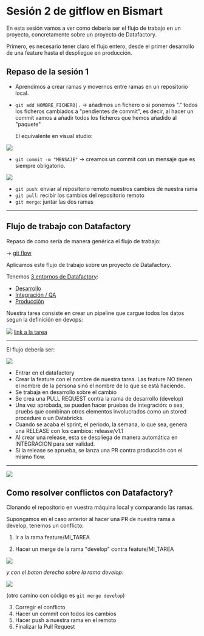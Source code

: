 # Sesión 2 de gitflow en Bismart

En esta sesión vamos a ver como debería ser el flujo de trabajo en un proyecto, concretamente sobre un proyecto de Datafactory. 

Primero, es necesario tener claro el flujo entero, desde el primer desarrollo de una feature hasta el despliegue en producción. 


## Repaso de la sesión 1

* Aprendimos a crear ramas y movernos entre ramas en un repositorio local.

* ```git add NOMBRE_FICHERO|.``` -> añadimos un fichero o si ponemos "." todos los ficheros cambiados a "pendientes de commit", es decir, al hacer un commit vamos a añadir todos los ficheros que hemos añadido al "paquete"

  El equivalente en visual studio:

![](images/20230510082855.png)


* ```git commit -m "MENSAJE"```  -> creamos un commit con un mensaje que es siempre obligatorio. 

![](images/20230510082956.png)


* ```git push```: enviar al repositorio remoto nuestros cambios de nuestra rama
* ```git pull```: recibir los cambios del repositorio remoto
* ```git merge```: juntar las dos ramas

---

## Flujo de trabajo con Datafactory


Repaso de como sería de manera genérica el flujo de trabajo:

-> [git flow](gitflow.md)


Aplicamos este flujo de trabajo sobre un proyecto de Datafactory. 

Tenemos [3 entornos de Datafactory](https://portal.azure.com/#@bismart.com/resource/subscriptions/b49d990f-3e7e-4af9-9d9a-ce3872384a98/resourceGroups/rg-formacio-git/overview):
* [Desarrollo](https://adf.azure.com/en/authoring/pipeline/Copy%20all%20facts%20by%20year?factory=%2Fsubscriptions%2Fb49d990f-3e7e-4af9-9d9a-ce3872384a98%2FresourceGroups%2Frg-formacio-git%2Fproviders%2FMicrosoft.DataFactory%2Ffactories%2Fadf-formaciogit-2023-d1)
* [Integración / QA](https://adf.azure.com/en/authoring?factory=%2Fsubscriptions%2Fb49d990f-3e7e-4af9-9d9a-ce3872384a98%2FresourceGroups%2Frg-formacio-git%2Fproviders%2FMicrosoft.DataFactory%2Ffactories%2Fadf-formaciogit-2023-i1)
* [Producción](https://adf.azure.com/en/authoring?factory=%2Fsubscriptions%2Fb49d990f-3e7e-4af9-9d9a-ce3872384a98%2FresourceGroups%2Frg-formacio-git%2Fproviders%2FMicrosoft.DataFactory%2Ffactories%2Fadf-formaciogit-2023-p1)



Nuestra tarea consiste en crear un pipeline que cargue todos los datos segun la definición en devops:


![](images/20230511001009.png)
[link a la tarea](https://dev.azure.com/bismartcom/Bismart-P22821-Formacion_Azure_2022/_sprints/backlog/Bismart-P22821-Formacion_Azure_2022%20Team/Bismart-P22821-Formacion_Azure_2022/Sprint%20Berenjenas)

---

El flujo debería ser:

![](images/20230511001635.png)
* Entrar en el datafactory
* Crear la feature con el nombre de nuestra tarea. Las feature NO tienen el nombre de la persona sinó el nombre de lo que se está haciendo. 
* Se trabaja en desarrollo sobre el cambio
* Se crea una PULL REQUEST contra la rama de desarrollo (develop)
* Una vez aprobada, se pueden hacer pruebas de integración: o sea, pruebs que combinan otros elementos involucrados como un stored procedure o un Databricks. 
* Cuando se acaba el sprint, el periodo, la semana, lo que sea, genera una RELEASE con los cambios: release/v1.1
* Al crear una release, esta se despliega de manera automática en INTEGRACION para ser validad. 
* Si la release se aprueba, se lanza una PR contra producción con el mismo flow.


---
![](images/20230511002525.png)


## Como resolver conflictos con Datafactory? 

Clonando el repositorio en vuestra máquina local y comparando las ramas. 

Supongamos en el caso anterior al hacer una PR de nuestra rama a develop, tenemos un conflicto:

1. Ir a la rama feature/MI_TAREA

2. Hacer un merge de la rama "develop" contra feature/MI_TAREA

![](images/20230511003303.png)

*y con el boton derecho sobre la rama develop:*

![](images/20230511003214.png)


(otro camino con código es ```git merge develop```)


3. Corregir el conflicto 
4. Hacer un commit con todos los cambios
5. Hacer push a nuestra rama en el remoto
6. Finalizar la Pull Request
